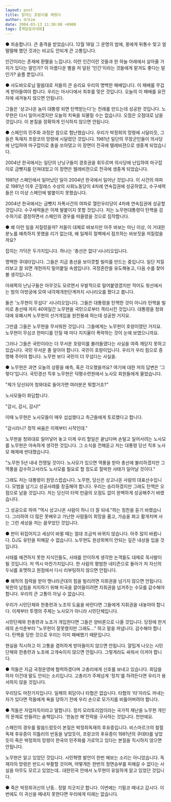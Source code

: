 ```yaml
---
layout: post
title: 잠자는 호랑이를 깨웠다
author: drkim
date: 2004-03-13 11:30:08 +0900
tags: [깨달음의대화]
---
```

● 죄송합니다. 큰 충격을 받았습니다. 12월 18일 그 운명의 밤에, 몽에게 뒤통수 맞고 얼떨떨해 했던 것과는 비교도 안되게 큰 고통입니다. 

인간이라는 존재에 환멸을 느낍니다. 이런 인간이란 것들과 한 하늘 아래에서 살아줄 가치가 있다는 말인가? 이 아름다운 별을 저 덜된 '인간'이라는 것들에게 맡겨도 좋다는 말인가? 슬플 뿐입니다. 



● 사도바오로님 말씀대로 저들의 큰 승리요 우리의 명백한 패배입니다. 이 패배를 무겁게 받아들여야 합니다. 우리는 마사다에서 최후를 맞은 것입니다. 오늘의 이 패배를 유전자에 새겨놓지 않으면 안됩니다. 

그들은 '상고나온 놈이 대통령 되면 탄핵받는다'는 전례를 만드는데 성공한 것입니다. 노무현은 다시 일어서겠지만 오늘의 치욕을 되물릴 수는 없습니다. 오점은 오점대로 남을 것입니다. 이 본질을 정확하게 인식하지 않으면 안됩니다. 



● 스페인의 민주화 과정은 참으로 험난했습니다. 우리가 박정희의 망령에 시달리듯, 그들은 독재자 프랑코의 망령에 시달렸던 것입니다. 1981년 일단의 무장군인들이 의사당에 난입하여 마구잡이로 총을 쏘아댔고 이 장면이 전국에 텔레비젼으로 생중계 되었습니다.

2004년 한국에서는 일단의 난닝구들이 경호권을 휘두르며 의사당에 난입하여 마구잡이로 금뺏지를 던져대었고 이 장면은 텔레비젼으로 전국에 생중계 되었습니다.

1981년 스페인에서 일어났던 일이 2004년 한국에서 일어난 것입니다. 이 사건의 여파로 1981년 이후 곤잘레스 수상의 사회노동당이 4차례 연속집권에 성공하였고, 수구세력들은 더 이상 스페인에 발붙이지 못했습니다. 

2004년 한국에서는 금뺏지 자폭사건의 여파로 열린우리당이 4차례 연속집권에 성공할 것입니다. 수구세력들은 이제 발붙이지 못할 것입니다. 저는 노무현대통령이 탄핵을 감수하기로 결정하면서 스페인의 경우를 떠올렸을 것으로 짐작합니다. 



● 왜 이런 일을 저질렀을까? 저들이 대체로 바보지만 아주 바보는 아닌 이상, 이 거대한 분노를 예측하지 못했을 리가 없는데, 왜 일제히 절벽에서 점프하는 바보짓을 저질렀을까요? 

잡히는 가닥은 두가지입니다. 하나는 '총선은 없다'시나리오입니다. 

명백한 쿠데타입니다. 그들은 지금 총선을 보이콧할 빌미를 만드는 중입니다. 일단 저질러보고 잘 되면 개헌까지 밀어붙일 속셈입니다. 국정혼란을 유도해놓고, 다음 수를 찾아볼 생각입니다. 

아래쪽의 난닝구들은 아무것도 모르면서 우발적으로 밀어붙였겠지만 적어도 윗선에서는 밤의 아방궁에 모여 내각제개헌단계까지 시나리오를 짰다고 봅니다. 

둘은 '노무현이 무섭다' 시나리오입니다. 그들은 대통령을 탄핵한 것이 아니라 탄핵을 빌미로 총선때 까지 40여일간 노무현을 국민으로부터 격리시킨 것입니다. 대통령을 청와대에 유폐시켜 노무현의 선거개입을 원천봉쇄 하는데 성공한 거지요.

그만큼 그들은 노무현을 무서워한 것입니다. 그들에게는 노무현이 호랑이였던 거지요. 노무현이 무심코 한마디를 던질 때 마다 지지율이 폭락하는 것이 눈에 보였으니까요. 

그러나 그들은 국민이라는 더 무서운 호랑이를 불러들였다는 사실을 여즉 깨닫지 못하고 있습니다. 국민 무서운 줄 알아야 합니다. 국민이 호랑이입니다. 우리가 우리 힘으로 증명해 주어야 합니다. 노무현 보다 국민이 더 무섭다는 사실을.



● 노무현은 과연 오늘의 상황을 예측, 혹은 각오했을까요? 여기에 대한 저의 답변은 '그렇다'입니다. 국민경선 직후 노무현은 덕평수련원에서 노사모 회원들에게 물었습니다. 

"제가 당선되어 청와대로 들어가면 여러분은 뭐할거죠?"

노사모들이 화답합니다.

"감시, 감시, 감시!"

이때 노무현은 노사모들이 매우 섭섭했다고 측근들에게 토로했다고 합니다. 

"감시라니? 정작 싸움은 이제부터 시작인데."

노무현을 청와대로 밀어넣어 놓고 이제 우리 할일은 끝났다며 손털고 일어서려는 노사모를 노무현은 야속하게 생각한 것입니다. 그 소식을 전해듣고 저는 대통령 당선 직후 노사모 해체에 반대했습니다. 

"노무현 5년 내내 전쟁일 것이다. 노사모가 있으면 역풍을 받아 총선에 불리하겠지만 그 역풍을 감수하고서라도 노사모를 필요로 할 정도로 절박한 사태가 일어날 것이다."

그래도 저는 대통령이 원망스럽습니다. 노무현, 당신은 상고나온 사람의 대표선수입니다. 모범을 남기고 성공사례를 창출해야 합니다. 우리는 승리하겠지만 그래도 탄핵은 오점으로 남을 것입니다. 저는 당신이 터럭 만큼의 오점도 없이 완벽하게 성공해주기 바랬습니다.

그 성공으로 하여 "역시 상고나온 사람이 하니 더 잘 되네."하는 칭찬을 듣기 바랬습니다. 그리하여 더 많은 못배우고 가난한 사람들이 희망을 품고, 가슴을 펴고 활개치며 사는 그런 세상을 저는 꿈꾸었던 것입니다. 



● 판이 뒤집어지고 세상이 바뀔 때는 절대 조금씩 바뀌지 않습니다. 아주 많이 바뀝니다. DJ도 유탄을 피해갈 수 없습니다. 노무현도 원상회복이 안되는 깊은 내상을 입을 것입니다. 

사태를 예견하지 못한 지식인들도, 사태를 안이하게 생각한 논객들도 대체로 묵사발이 될 것입니다. 저 역시 마찬가지입니다. 한 사람의 평범한 네티즌으로 돌아가 저 자신의 두뇌를 포맷하고 원점에서 다시 리부팅하지 않으면 안됩니다. 



● 왜적의 침략을 받아 명나라군대의 힘을 빌리려면 지휘권을 넘기지 않으면 안됩니다. 북한의 남침을 저지하기 위해 미국을 끌어들이려면 지휘권을 넘겨주는 수모를 감수해야 합니다. 우리의 큰 고통이 아닐 수 없습니다.

우리가 시민단체와 한총련과 노조의 도움을 바란다면 그들에게 지휘권을 내놓아야 합니다. 이제부터 투쟁의 주체는 노사모가 아니라 시민단체입니다. 

시민단체와 한총련과 노조가 개입한다면 그들은 양비론으로 나올 것입니다. 당장에 한겨레의 손석춘부터 "노무현이 잘못했지만 그래도..." 하고 말을 꺼냅니다. 감수해야 합니다. 탄핵을 당한 것으로 우리는 이미 패배했기 때문입니다. 

현실을 직시하고 이 고통을 겸허하게 받아들이지 않으면 안됩니다. 얄밉게 나오는 시민단체와 한총련과 노조에 고개숙이지 않으면 안됩니다. 그렇게라도 싸워서 이겨야 합니다. 



● 적들은 지금 국정운영에 협력하겠다며 고총리에게 신호를 보내고 있습니다. 회담을 하자 이건데 말도 안되는 소리입니다. 고총리가 주제넘게 '정치'를 하려든다면 우리가 용서하지 않을 것입니다. 

우리당도 마찬가지입니다. 일체의 회담이나 타협은 없습니다. 타협의 '타'자라도 꺼내는 자가 있다면 적들에게 욕을 당하기 전에 우리 손으로 모가지를 비틀어버려야 합니다. 



● 적들은 자업자득이라고 말합니다. 정치 모라토리엄이라는 국가적 재난을 노무현 개인의 문제로 만들려는 술책입니다. '한놈만 패'전략을 구사하는 것입니다. 천만에요.

스페인의 경우를 말씀드렸듯이 본질은 박정희독재의 후유증입니다. 비스마르크의 철혈독재 후유증이 히틀러의 반동을 낳았듯이, 프랑코의 후유증이 1981년의 쿠데타를 낳았듯이 죽은 박정희의 망령이 한국의 민주화를 가로막고 있다는 본질을 직시하지 않으면 안됩니다. 

노무현은 알고 있었던 것입니다. 시민혁명 발언이 한번 해보는 소리는 아니었습니다. 독재자의 망령은 반드시 부활할 것이며, 어떻게든 한번의 정면승부를 피해갈 수 없다는 사실을 아무도 모르고 있었는데.. 대한민국 안에서 노무현이 유일하게 알고 있었던 것입니다. 



● 죽은 박정희귀신의 난동.. 정말 지긋지긋 합니다. 이번에는 기필코 떼내고 갑시다. 이번에도 이 귀신을 떼내지 못한다면 우리에게 미래는 없습니다.